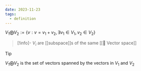 ```yaml
---
date: 2023-11-23
tags:
  - definition
---
```

$V_1 \bigoplus V_2 := \{ v: v=v_1 + v_2, \exists v_1 \in V_1, v_2 \in V_2 \}$ 

>[!info]-
> $V_i$ are [[subspace]]s of the same [[📘 Vector space]]

>[!tip]
> $V_1 \bigoplus V_2$ is the set of vectors spanned by the vectors in $V_1$ and $V_2$ 